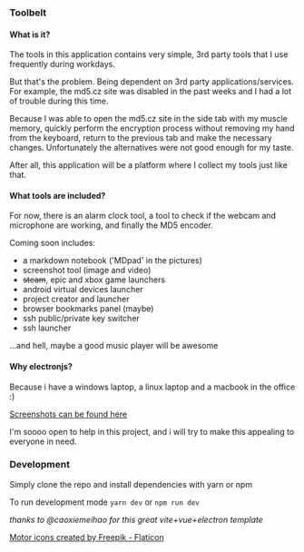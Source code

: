 ### Toolbelt

#### What is it?

The tools in this application contains very simple, 3rd party tools that I use frequently during workdays.

But that's the problem. Being dependent on 3rd party applications/services. For example, the md5.cz site was disabled in the past weeks and I had a lot of trouble during this time.

Because I was able to open the md5.cz site in the side tab with my muscle memory, quickly perform the encryption process without removing my hand from the keyboard, return to the previous tab and make the necessary changes. Unfortunately the alternatives were not good enough for my taste.

After all, this application will be a platform where I collect my tools just like that.

#### What tools are included?

For now, there is an alarm clock tool, a tool to check if the webcam and microphone are working, and finally the MD5 encoder.

Coming soon includes:

- a markdown notebook ('MDpad' in the pictures)
- screenshot tool (image and video)
- ~~steam~~, epic and xbox game launchers
- android virtual devices launcher
- project creator and launcher
- browser bookmarks panel (maybe)
- ssh public/private key switcher
- ssh launcher

...and hell, maybe a good music player will be awesome

#### Why electronjs?

Because i have a windows laptop, a linux laptop and a macbook in the office :)

[Screenshots can be found here](https://github.com/akinozgen/timer/tree/main/screenshots)

I'm soooo open to help in this project, and i will try to make this appealing to everyone in need.

### Development

Simply clone the repo and install dependencies with yarn or npm

To run development mode
`yarn dev` or `npm run dev`

_thanks to @caoxiemeihao for this great vite+vue+electron template_

<a href="https://www.flaticon.com/free-icons/motor" title="motor icons">Motor icons created by Freepik - Flaticon</a>
